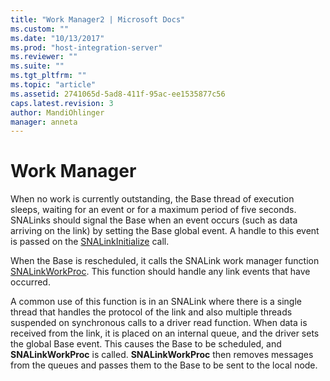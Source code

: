 ```yaml
---
title: "Work Manager2 | Microsoft Docs"
ms.custom: ""
ms.date: "10/13/2017"
ms.prod: "host-integration-server"
ms.reviewer: ""
ms.suite: ""
ms.tgt_pltfrm: ""
ms.topic: "article"
ms.assetid: 2741065d-5ad8-411f-95ac-ee1535877c56
caps.latest.revision: 3
author: MandiOhlinger
manager: anneta
---
```

# Work Manager
When no work is currently outstanding, the Base thread of execution sleeps, waiting for an event or for a maximum period of five seconds. SNALinks should signal the Base when an event occurs (such as data arriving on the link) by setting the Base global event. A handle to this event is passed on the [SNALinkInitialize](../Topic/SNALinkInitialize1.md) call.  
  
 When the Base is rescheduled, it calls the SNALink work manager function [SNALinkWorkProc](../Topic/SNALinkWorkProc2.md). This function should handle any link events that have occurred.  
  
 A common use of this function is in an SNALink where there is a single thread that handles the protocol of the link and also multiple threads suspended on synchronous calls to a driver read function. When data is received from the link, it is placed on an internal queue, and the driver sets the global Base event. This causes the Base to be scheduled, and **SNALinkWorkProc** is called. **SNALinkWorkProc** then removes messages from the queues and passes them to the Base to be sent to the local node.